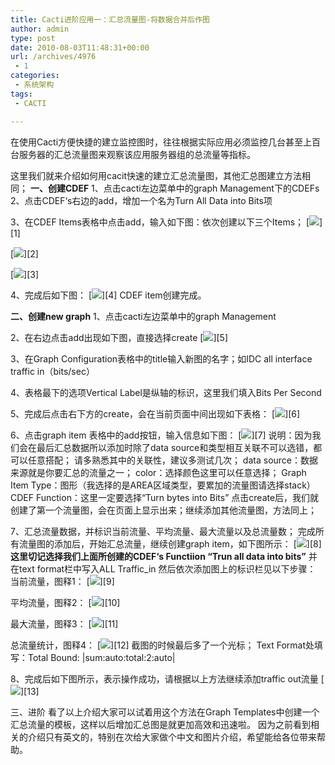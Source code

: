 ```yaml
---
title: Cacti进阶应用一：汇总流量图-将数据合并后作图
author: admin
type: post
date: 2010-08-03T11:48:31+00:00
url: /archives/4976
 - 1
categories:
 - 系统架构
tags:
 - CACTI

---
```

在使用Cacti方便快捷的建立监控图时，往往根据实际应用必须监控几台甚至上百台服务器的汇总流量图来观察该应用服务器组的总流量等指标。

这里我们就来介绍如何用cacit快速的建立汇总流量图，其他汇总图建立方法相同；
**一、创建CDEF**
1、点击cacti左边菜单中的graph Management下的CDEFs
2、点击CDEF‘s右边的add，增加一个名为Turn All Data into Bits项

3、在CDEF Items表格中点击add，输入如下图：依次创建以下三个Items；
[![](https://blogstatic.haohtml.com//uploads/2023/09/4.jpg)][1]

[![](https://blogstatic.haohtml.com//uploads/2023/09/5.jpg)][2]

[![](https://blogstatic.haohtml.com//uploads/2023/09/6.jpg)][3]

4、完成后如下图：
[![](https://blogstatic.haohtml.com//uploads/2023/09/7.jpg)][4]
CDEF item创建完成。

**二、创建new graph**
1、点击cacti左边菜单中的graph Management

2、在右边点击add出现如下图，直接选择create
[![](https://blogstatic.haohtml.com//uploads/2023/09/1.jpg)][5]

3、在Graph Configuration表格中的title输入新图的名字；如IDC all interface traffic in（bits/sec）

4、表格最下的选项Vertical Label是纵轴的标识，这里我们填入Bits Per Second

5、完成后点击右下方的create，会在当前页面中间出现如下表格：
[![](https://blogstatic.haohtml.com//uploads/2023/09/2.jpg)][6]

6、点击graph item 表格中的add按钮，输入信息如下图：
[![](https://blogstatic.haohtml.com//uploads/2023/09/3.jpg)][7]
说明：因为我们会在最后汇总数据所以添加时除了data source和类型相互关联不可以选错，都可以任意搭配；
请多熟悉其中的关联性，建议多测试几次；
data source：数据来源就是你要汇总的流量之一；
color：选择颜色这里可以任意选择；
Graph Item Type：图形（我选择的是AREA区域类型，要累加的流量图请选择stack）
CDEF Function：这里一定要选择“Turn bytes into Bits”
点击create后，我们就创建了第一个流量图，会在页面上显示出来；继续添加其他流量图，方法同上；

7、汇总流量数据，并标识当前流量、平均流量、最大流量以及总流量数；
完成所有流量图的添加后，开始汇总流量，继续创建graph item，如下图所示：
[![](https://blogstatic.haohtml.com//uploads/2023/09/8.jpg)][8]
**这里切记选择我们上面所创建的CDEF‘s Functiion “Trun all data into bits”**
并在text format栏中写入ALL Traffic_in
然后依次添加图上的标识栏见以下步骤：
当前流量，图释1：
[![](https://blogstatic.haohtml.com//uploads/2023/09/9.jpg)][9]

平均流量，图释2：
[![](https://blogstatic.haohtml.com//uploads/2023/09/10.jpg)][10]

最大流量，图释3：
[![](https://blogstatic.haohtml.com//uploads/2023/09/11.jpg)][11]

总流量统计，图释4：
[![](https://blogstatic.haohtml.com//uploads/2023/09/12.jpg)][12]
截图的时候最后多了一个光标；
Text Format处填写：Total Bound: |sum:auto:total:2:auto|

8、完成后如下图所示，表示操作成功，请根据以上方法继续添加traffic out流量
[![](https://blogstatic.haohtml.com//uploads/2023/09/13.jpg)][13]

三、进阶
看了以上介绍大家可以试着用这个方法在Graph Templates中创建一个汇总流量的模板，这样以后增加汇总图是就更加高效和迅速啦。
因为之前看到相关的介绍只有英文的，特别在次给大家做个中文和图片介绍，希望能给各位带来帮助。 

